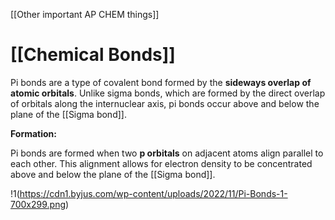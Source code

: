 [[Other important AP CHEM things]]
# [[Chemical Bonds]]
Pi bonds are a type of covalent bond formed by the **sideways overlap of atomic orbitals**.  Unlike sigma bonds, which are formed by the direct overlap of orbitals along the internuclear axis, pi bonds occur above and below the plane of the [[Sigma bond]]. 

**Formation:**

Pi bonds are formed when two **p orbitals** on adjacent atoms align parallel to each other. This alignment allows for electron density to be concentrated above and below the plane of the [[Sigma bond]]. 

!1(https://cdn1.byjus.com/wp-content/uploads/2022/11/Pi-Bonds-1-700x299.png)